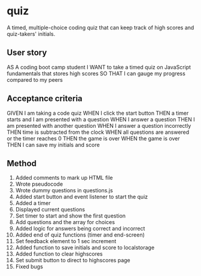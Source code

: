 # quiz
A timed, multiple-choice coding quiz that can keep track of high scores and quiz-takers' initials.

## User story
AS A coding boot camp student
I WANT to take a timed quiz on JavaScript fundamentals that stores high scores
SO THAT I can gauge my progress compared to my peers


## Acceptance criteria
GIVEN I am taking a code quiz
WHEN I click the start button
THEN a timer starts and I am presented with a question
WHEN I answer a question
THEN I am presented with another question
WHEN I answer a question incorrectly
THEN time is subtracted from the clock
WHEN all questions are answered or the timer reaches 0
THEN the game is over
WHEN the game is over
THEN I can save my initials and score

## Method

1. Added comments to mark up HTML file
2. Wrote pseudocode
3. Wrote dummy questions in questions.js
4. Added start button and event listener to start the quiz
5. Added a timer
6. Displayed current questions
7. Set timer to start and show the first question
8. Add questions and the array for choices
9. Added logic for answers being correct and incorrect
10. Added end of quiz functions (timer and end-screen)
11. Set feedback element to 1 sec increment
12. Added function to save initials and score to localstorage
13. Added function to clear highscores
14. Set submit button to direct to highscores page
15. Fixed bugs